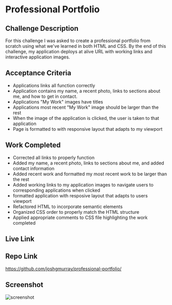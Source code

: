 # Professional Portfolio
## Challenge Description
For this challenge I was asked to create a professional portfolio from scratch using what we've learned in both HTML and CSS. By the end of this challenge, my application deploys at alive URL with working links and interactive application images.  
## Acceptance Criteria
* Applications links all function correctly
* Application contains my name, a recent photo, links to sections about me, and how to get in contact.
* Applications "My Work" images have titles
* Applications most recent "My Work" image should be larger than the rest
* When the image of the application is clicked, the user is taken to that application
* Page is formatted to with responsive layout that adapts to my viewport
## Work Completed
* Corrected all links to properly function
* Added my name, a recent photo, links to sections about me, and added contact information
* Added recent work and formatted my most recent work to be larger than the rest
* Added working links to my application images to navigate users to corresponding applications when clicked
* formatted application with resposive layout that adapts to users viewport
* Refactored HTML to incorporate semantic elements
* Organized CSS order to properly match the HTML structure
* Applied appropriate comments to CSS file highlighting the work completed
## Live Link
<!-- insert here -->
## Repo Link
https://github.com/joshgmurray/professional-portfolio/
## Screenshot
![screenshot](./Assets/Screen%20Shot%202022-08-17%20at%205.18.24%20PM.png)